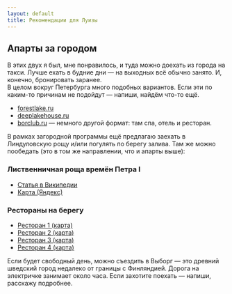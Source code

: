 ```yaml
---
layout: default
title: Рекомендации для Луизы
---
```


## Апарты за городом

В этих двух я был, мне понравилось, и туда можно доехать из города на такси. Лучше ехать в будние дни — на выходных всё обычно занято. И, конечно, бронировать заранее.  
В целом вокруг Петербурга много подобных вариантов. Если эти по каким-то причинам не подойдут — напиши, найдём что-то ещё.

- [forestlake.ru](https://forestlake.ru/#about)
- [deeplakehouse.ru](https://deeplakehouse.ru/)
- [borclub.ru](https://borclub.ru/) — немного другой формат: там спа, отель и ресторан.

В рамках загородной программы ещё предлагаю заехать в Линдуловскую рощу и/или погулять по берегу залива. Там же можно пообедать (это в том же направлении, что и апарты выше):

### Лиственничная роща времён Петра I

- [Статья в Википедии](https://ru.wikipedia.org/wiki/%D0%9B%D0%B8%D0%BD%D0%B4%D1%83%D0%BB%D0%BE%D0%B2%D1%81%D0%BA%D0%B0%D1%8F_%D1%80%D0%BE%D1%89%D0%B0)
- [Карта (Яндекс)](https://yandex.com/maps/-/CHXEeInB)

### Рестораны на берегу

- [Ресторан 1 (карта)](https://yandex.com/maps/-/CHXEeH2e)
- [Ресторан 2 (карта)](https://yandex.com/maps/-/CHXEiE8~)
- [Ресторан 3 (карта)](https://yandex.com/maps/-/CHXEmWZR)
- [Ресторан 4 (карта)](https://yandex.com/maps/-/CHXEuBow)

Если будет свободный день, можно съездить в Выборг — это древний шведский город недалеко от границы с Финляндией. Дорога на электричке занимает около часа. Если захотите поехать — напиши, расскажу подробнее.


